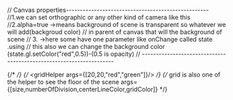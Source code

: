 // Canvas properties---------------------------------------------------
//1.we can set orthographic or any other kind of camera like this <Canvas orthographic={true}/>
//2.alpha=true  ->means  background of scene is transparent so whatever we will add(backgroud color)
// in parent of canvas that will the background of scene
// 3.<Canvas onCreated={someMethod}/> ->here some have one parameter like onChange called state .using
// this also we can change the background color (state.gl.setColor("red",0.5))-(0.5 is opacity)
// --------------------------------------------------------------------
<!-- helpers which we can use in Canvas component------------------- -->
{/* <axesHelper args={[1]}/>     */}
        <!-- {/* we can add axes helper anywhere in our canvas like in scene component which we created or  -->
        <!-- anywhere .args is to increase the length of each axess */} -->
        {/* <gridHelper  args={[20,20,"red","green"]}/> */}
        {/* grid is also one of the helper to see the floor of the scene 
        args={[size,numberOfDivision,centerLineColor,gridColor]} */}

<!-- ----------------------------------------------------------------- -->
